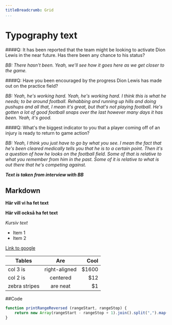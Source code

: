 ```yaml
---
titleBreadcrumb: Grid
...
```

# Typography text

####Q: It has been reported that the team might be looking to activate Dion Lewis in the near future. Has there been any chance to his status?

_BB: There hasn't been. Yeah, we'll see how it goes here as we get closer to the game._

####Q: Have you been encouraged by the progress Dion Lewis has made out on the practice field?

_BB: Yeah, he's working hard. Yeah, he's working hard. I think this is what he needs; to be around football. Rehabbing and running up hills and doing pushups and all that, I mean it's great, but that's not playing football. He's gotten a lot of good football snaps over the last however many days it has been. Yeah, it's good._

####Q: What's the biggest indicator to you that a player coming off of an injury is ready to return to game action?

_BB: Yeah, I think you just have to go by what you see. I mean the fact that he's been cleared medically tells you that he is to a certain point. Then it's a question of how he looks on the football field. Some of that is relative to what you remember from him in the past. Some of it is relative to what is out there that he's competing against._

**_Text is taken from interview with BB_**


## Markdown


**Här vill vi ha fet text**

__Här vill också ha fet text__

_Kursiv text_


- Item 1
- Item 2


[Link to google](https://www.google.com)


| Tables        | Are           | Cool  |
| ------------- |:-------------:| -----:|
| col 3 is      | right-aligned | $1600 |
| col 2 is      | centered      |   $12 |
| zebra stripes | are neat      |    $1 |

##Code
```javascript
function printRangeReversed (rangeStart, rangeStop) {
    return new Array(rangeStart - rangeStop + 1).join().split(",").map(function(item, index) { return rangeStart - index; }).join(",");
}
```
